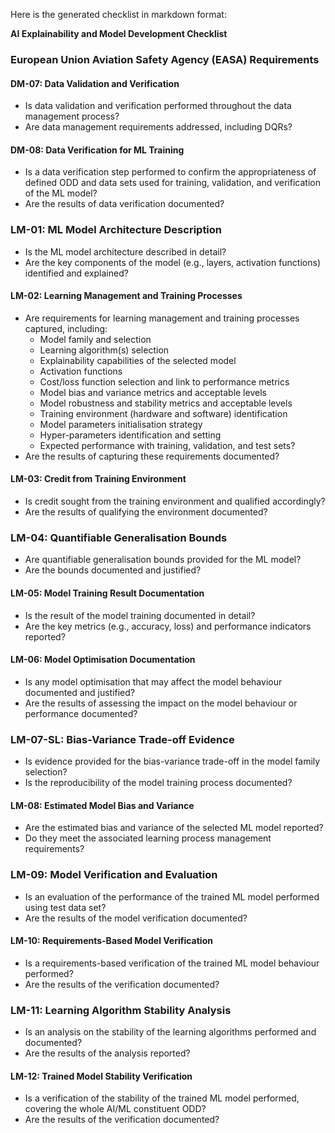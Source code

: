Here is the generated checklist in markdown format:

**AI Explainability and Model Development Checklist**

### European Union Aviation Safety Agency (EASA) Requirements

#### DM-07: Data Validation and Verification

* Is data validation and verification performed throughout the data management process?
* Are data management requirements addressed, including DQRs?

#### DM-08: Data Verification for ML Training

* Is a data verification step performed to confirm the appropriateness of defined ODD and data sets used for training, validation, and verification of the ML model?
* Are the results of data verification documented?

### LM-01: ML Model Architecture Description

* Is the ML model architecture described in detail?
* Are the key components of the model (e.g., layers, activation functions) identified and explained?

#### LM-02: Learning Management and Training Processes

* Are requirements for learning management and training processes captured, including:
	+ Model family and selection
	+ Learning algorithm(s) selection
	+ Explainability capabilities of the selected model
	+ Activation functions
	+ Cost/loss function selection and link to performance metrics
	+ Model bias and variance metrics and acceptable levels
	+ Model robustness and stability metrics and acceptable levels
	+ Training environment (hardware and software) identification
	+ Model parameters initialisation strategy
	+ Hyper-parameters identification and setting
	+ Expected performance with training, validation, and test sets?
* Are the results of capturing these requirements documented?

#### LM-03: Credit from Training Environment

* Is credit sought from the training environment and qualified accordingly?
* Are the results of qualifying the environment documented?

### LM-04: Quantifiable Generalisation Bounds

* Are quantifiable generalisation bounds provided for the ML model?
* Are the bounds documented and justified?

#### LM-05: Model Training Result Documentation

* Is the result of the model training documented in detail?
* Are the key metrics (e.g., accuracy, loss) and performance indicators reported?

#### LM-06: Model Optimisation Documentation

* Is any model optimisation that may affect the model behaviour documented and justified?
* Are the results of assessing the impact on the model behaviour or performance documented?

### LM-07-SL: Bias-Variance Trade-off Evidence

* Is evidence provided for the bias-variance trade-off in the model family selection?
* Is the reproducibility of the model training process documented?

#### LM-08: Estimated Model Bias and Variance

* Are the estimated bias and variance of the selected ML model reported?
* Do they meet the associated learning process management requirements?

### LM-09: Model Verification and Evaluation

* Is an evaluation of the performance of the trained ML model performed using test data set?
* Are the results of the model verification documented?

#### LM-10: Requirements-Based Model Verification

* Is a requirements-based verification of the trained ML model behaviour performed?
* Are the results of the verification documented?

### LM-11: Learning Algorithm Stability Analysis

* Is an analysis on the stability of the learning algorithms performed and documented?
* Are the results of the analysis reported?

#### LM-12: Trained Model Stability Verification

* Is a verification of the stability of the trained ML model performed, covering the whole AI/ML constituent ODD?
* Are the results of the verification documented?